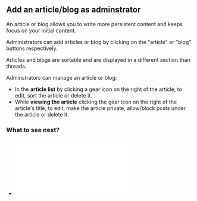 
## Add an article/blog as adminstrator

An article or blog allows you to write more persistent content and keeps focus on your initial content.

Administrators can add articles or blog by clicking on the "article" or "blog" buttons respectively.

Articles and blogs are sortable and are displayed in a different section than threads.

Adminstrators can manage an article or blog:

 - In the **article list** by clicking a gear icon on the right of the article, to edit, sort the article or delete it.
 - While **viewing the article** clicking the gear icon on the right of the article's title, to edit, make the article private, allow/block posts under the article or delete it.

### What to see next?

 - ![Best practices setting up your streams](best-practices-setting-up-your-streams.md)
    

